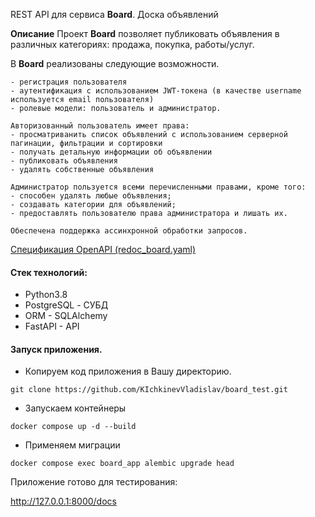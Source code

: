 REST API для сервиса **Board**. 
Доска объявлений

**Описание**
Проект **Board** позволяет публиковать объявления в различных категориях: продажа, покупка, работы/услуг.

В **Board** реализованы следующие возможности.

    - регистрация пользователя
    - аутентификация с использованием JWT-токена (в качестве username используется email пользователя)
    - ролевые модели: пользователь и администратор.
    
    Авторизованный пользователь имеет права:
    - просматриванить список объявлений с использованием серверной пагинации, фильтрации и сортировки
    - получать детальную информации об объявлении
    - публиковать объявления
    - удалять собственные объявления

    Администратор пользуется всеми перечисленными правами, кроме того:
    - способен удалять любые объявления;
    - создавать категории для объявлений;
    - предоставлять пользователю права администратора и лишать их.

    Обеспечена поддержка ассинхронной обработки запросов.


[Спецификация OpenAPI (redoc_board.yaml)](https://github.com/KIchkinevVladislav/board_test/blob/main/redoc_board.yaml)

#### Стек технологий:
- Python3.8
- PostgreSQL - СУБД
- ORM - SQLAlchemy
- FastAPI - API

#### Запуск приложения.

- Копируем код приложения в Вашу директорию.

`git clone https://github.com/KIchkinevVladislav/board_test.git`


- Запускаем контейнеры

`docker compose up -d --build`

- Применяем миграции

`docker compose exec board_app alembic upgrade head`

Приложение готово для тестирования:

http://127.0.0.1:8000/docs
